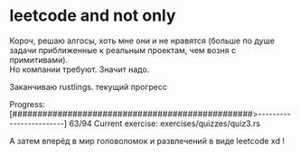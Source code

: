 # leetcode and not only

Короч, решаю алгосы, хоть мне они и не нравятся 
(больше по душе задачи приближенные к реальным проектам, чем возня с примитивами).  
Но компании требуют. Значит надо.

Заканчиваю rustlings. текущий прогресс 

Progress: [################################################>------------------------]  63/94
Current exercise: exercises/quizzes/quiz3.rs

А затем вперёд в мир головоломок и развлечений в виде leetcode xd !